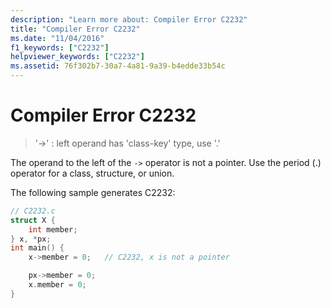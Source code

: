 ```yaml
---
description: "Learn more about: Compiler Error C2232"
title: "Compiler Error C2232"
ms.date: "11/04/2016"
f1_keywords: ["C2232"]
helpviewer_keywords: ["C2232"]
ms.assetid: 76f302b7-30a7-4a81-9a39-b4edde33b54c
---
```

# Compiler Error C2232

> '->' : left operand has 'class-key' type, use '.'

The operand to the left of the `->` operator is not a pointer. Use the period (.) operator for a class, structure, or union.

The following sample generates C2232:

```c
// C2232.c
struct X {
    int member;
} x, *px;
int main() {
    x->member = 0;   // C2232, x is not a pointer

    px->member = 0;
    x.member = 0;
}
```
